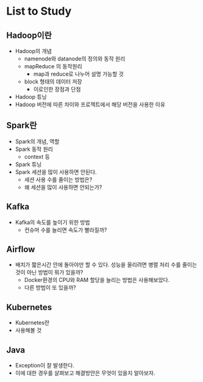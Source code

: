 # List to Study

## Hadoop이란
- Hadoop의 개념
    - namenode와 datanode의 정의와 동작 원리
    - mapReduce 의 동작원리
        - map과 reduce로 나누어 설명 가능할 것
    - block 형태의 데이터 저장
        - 이로인한 장점과 단점
- Hadoop 튜닝
- Hadoop 버전에 따른 차이와 프로젝트에서 해당 버전을 사용한 이유

## Spark란
- Spark의 개념, 역할
- Spark 동작 원리
    - context 등
- Spark 튜닝
- Spark 세션을 많이 사용하면 안된다.
    - 세션 사용 수를 줄이는 방법은?
    - 왜 세션을 많이 사용하면 안되는가?

## Kafka
- Kafka의 속도를 높이기 위한 방법
    - 컨슈머 수를 늘리면 속도가 빨라질까?

## Airflow
- 배치가 짧은시간 안에 돌아야만 할 수 있다. 성능을 올리려면 병렬 처리 수를 줄이는 것이 아닌 방법이 뭐가 있을까?
    - Docker환경의 CPU와 RAM 할당을 늘리는 방법은 사용해보았다.
    - 다른 방법이 또 있을까?

## Kubernetes
- Kubernetes란
- 사용해볼 것

## Java
- Exception이 잘 발생한다.
- 이에 대한 경우를 살펴보고 해결방안은 무엇이 있을지 알아보자.